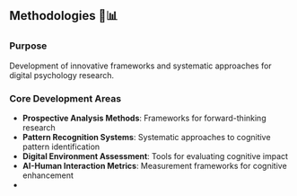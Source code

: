 ## Methodologies 🧬📊

### Purpose
Development of innovative frameworks and systematic approaches for digital psychology research.

### Core Development Areas
- **Prospective Analysis Methods**: Frameworks for forward-thinking research
- **Pattern Recognition Systems**: Systematic approaches to cognitive pattern identification  
- **Digital Environment Assessment**: Tools for evaluating cognitive impact
- **AI-Human Interaction Metrics**: Measurement frameworks for cognitive enhancement
- 
